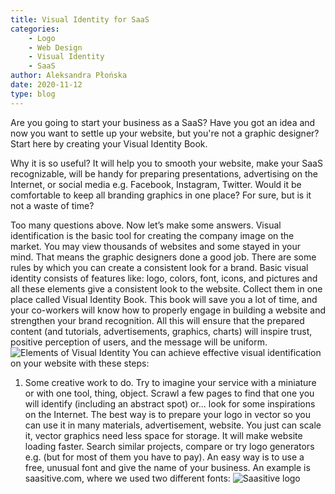 ```yaml
---
title: Visual Identity for SaaS
categories:
    - Logo
    - Web Design
    - Visual Identity
    - SaaS
author: Aleksandra Płońska
date: 2020-11-12
type: blog
---
```


Are you going to start your business as a SaaS? Have you got an idea and now you want to settle up your website, but you're not a graphic designer? Start here by creating your Visual Identity Book.

Why it is so useful? It will help you to smooth your website, make your SaaS recognizable, will be handy for preparing presentations, advertising on the Internet, or social media e.g. Facebook, Instagram, Twitter. Would it be comfortable to keep all branding graphics in one place? For sure, but is it not a waste of time?

Too many questions above. Now let’s make some answers. Visual identification is the basic tool for creating the company image on the market. You may view thousands of websites and some stayed in your mind. That means the graphic designers done a good job. There are some rules by which you can create a consistent look for a brand. Basic visual identity consists of features like: logo, colors, font, icons, and pictures and all these elements give a consistent look to the website. Collect them in one place called Visual Identity Book. This book will save you a lot of time, and your co-workers will know how to properly engage in building a website and strengthen your brand recognition. All this will ensure that the prepared content (and tutorials, advertisements, graphics, charts) will inspire trust, positive perception of users, and the message will be uniform. 
![Elements of Visual Identity](elements_of_visual_identity.png)
You can achieve effective visual identification on your website with these steps:

1.	 Some creative work to do. Try to imagine your service with a miniature or with one tool, thing, object. Scrawl a few pages to find that one you will identify (including an abstract spot) or... look for some inspirations on the Internet. The best way is to prepare your logo in vector so you can use it in many materials, advertisement, website. You just can scale it, vector graphics need less space for storage. It will make website loading faster. Search similar projects, compare or try logo generators e.g. (but for most of them you have to pay). An easy way is to use a free, unusual font and give the name of your business. An example is saasitive.com, where we used two different fonts:
![Saasitive logo](logo_saasitive.png)
